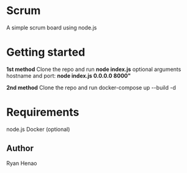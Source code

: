 # Scrum
A simple scrum board using node.js

# Getting started

**1st method**
Clone the repo and run **node index.js** 
optional arguments hostname and port: **node index.js 0.0.0.0 8000"**

**2nd method**
Clone the repo and run docker-compose up --build -d

# Requirements
node.js
Docker (optional)

## Author
Ryan Henao

